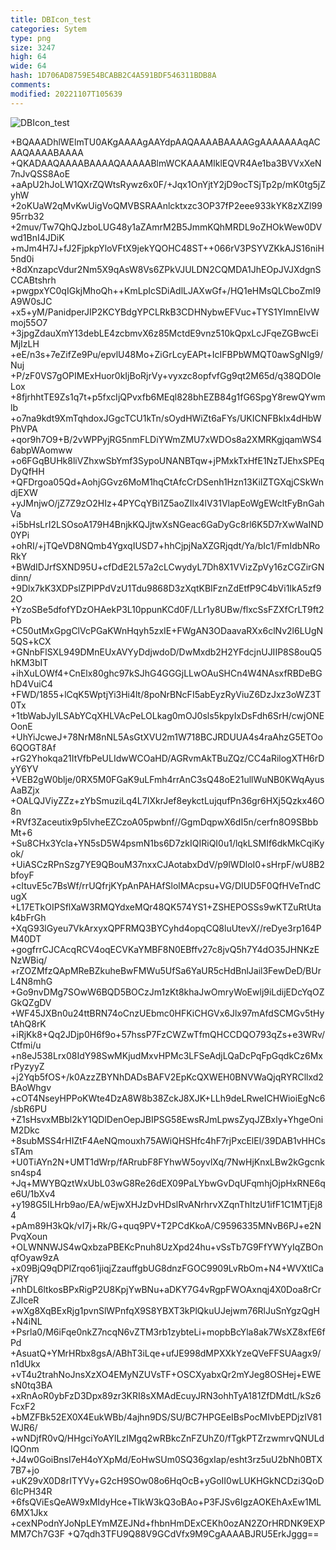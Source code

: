 ```yaml
---
title: DBIcon_test
categories: Sytem
type: png
size: 3247
high: 64
wide: 64
hash: 1D706AD8759E54BCABB2C4A591BDF546311BDB8A
comments: 
modified: 20221107T105639
---
```

![DBIcon_test][1]

[1]: data:image/png;base64,iVBORw0KGgoAAAANSUhEUgAAAEAAAABACAYAAAHdbkFIAAAABGdBTUEAALGPC/xh
+BQAAADhlWElmTU0AKgAAAAgAAYdpAAQAAAABAAAAGgAAAAAAAqACAAQAAAABAAAA
+QKADAAQAAAABAAAAQAAAAABlmWCKAAAMIklEQVR4Ae1ba3BVVxXeN7nJvQSS8AoE
+aApU2hJoLW1QXrZQWtsRywz6x0F/+Jqx1OnYjtY2jD9ocTSjTp2p/mK0tg5jZyhW
+2oKUaW2qMvKwUigVoQMVBSRAAnlcktxzc3OP37fP2eee933kYK8zXZl9995rrb32
+2muv/Tw7QhQJzboLUG48y1aZAmrM2B5JmmKQhMRDL9oZHOkWew0DVwd1BnI4JDiK
+mJm4H7J+fJ2FjpkpYloVFtX9jekYQOHC48ST++066rV3PSYVZKkAJS16niH5nd0i
+8dXnzapcVdur2Nm5X9qAsW8Vs6ZPkVJULDN2CQMDA1JhEOpJVJXdgnSCCABtshrh
+pwgpxYC0qIGkjMhoQh++KmLpIcSDiAdlLJAXwGf+/HQ1eHMsQLCboZmI9A9W0sJC
+x5+yM/PanidperJIP2KCYBdgYPCLRkB3CDHNybwEFVuc+TYS1YImnElvWmoj55O7
+3jpgZdauXmY13debLE4zcbmvX6z85MctdE9vnz510kQpxLcJFqeZGBwcEiMjIzLH
+eE/n3s+7eZifZe9Pu/epvlU48Mo+ZiGrLcyEAPt+IcIFBPbWMQT0awSgNIg9/Nuj
+P/zF0VS7gOPIMExHuor0kIjBoRjrVy+vyxzc8opfvfGg9qt2M65d/q38QDOleLox
+8fjrhhtTE9Zs1q7t+p5fxcIjQPvxfb6MEql828bhEZB84g1fG6SpgY8rewQYwmlb
+o7na9kdt9XmTqhdoxJGgcTCU1kTn/sOydHWiZt6aFYs/UKICNFBkIx4dHbWPhVPA
+qor9h7O9+B/2vWPPyjRG5nmFLDiYWmZMU7xWDOs8a2XMRKgjqamWS46abpWAomww
+o6FGqBUHk8liVZhxwSbYmf3SypoUNANBTqw+jPMxkTxHfE1NzTJEhxSPEqDyQfHH
+QFDrgoa05Qd+AohjGGvz6MoM1hqCtAfcCrDSenh1Hzn13KiIZTGXqjCSkWndjEXW
+yJMnjwO/jZ7Z9zO2HIz+4PYCqYBi1Z5aoZIlx4lV31VlapEoWgEWcltFyBnGahVa
+i5bHsLrI2LSOsoA179H4BnjkKQJjtwXsNGeac6GaDyGc8rl6K5D7rXwWaIND0YPi
+ohRI/+jTQeVD8NQmb4YgxqIUSD7+hhCjpjNaXZGRjqdt/Ya/bIc1/FmIdbNRoRkY
+BWdIDJrfSXND95U+cfDdE2L57a2cLCwydyL7Dh8X1VVizZpVy16zCGZirGNdinn/
+9Dlx7kK3XDPslZPIPPdVzU1Tdu9868D3zXqtKBIFznZdEtfP9C4bVi1IkA5zf92O
+YzoSBe5dfofYDzOHAekP3L10ppunKCd0F/LLr1y8UBw/flxcSsFZXfCrLT9ft2Pb
+C50utMxGpgClVcPGaKWnHqyh5zxIE+FWgAN3ODaavaRXx6clNv2l6LUgN5QS+kCX
+GNnbFlSXL949DMnEUxAVYyDdjwdoD/DwMxdb2H2YFdcjnUJIIP8S8ouQ5hKM3bIT
+ihXuLOWf4+CnElx80ghc97kSJhG4GGGjLLwOAuSHCn4W4NAsxfRBDeBGhD4VuiC4
+FWD/1855+lCqK5WptjYi3Hi4lt/8poNrBNcFI5abEyzRyViuZ6DzJxz3oWZ3T0Tx
+1tbWabJylLSAbYCqXHLVAcPeLOLkag0mOJ0sls5kpyIxDsFdh6SrH/cwjONEOonE
+UhYiJcweJ+78NrM8nNL5AsGtXVU2m1W718BCJRDUUA4s4raAhzG5ETOo6QOGT8Af
+rG2Yhokqa21ItVfbPeULIdwWCOaHD/AGRvmAkTBuZQz/CC4aRilogXTH6rDyY6YV
+VEB2gW0blje/0RX5M0FGaK9uLFmh4rrAnC3sQ48oE21ullWuNB0KWqAyusAaBZjx
+OALQJViyZZz+zYbSmuziLq4L7IXkrJef8eykctLujqufPn36gr6HXj5Qzkx46O8n
+RVf3Zaceutix9p5lvheEZCzoA05pwbnf//GgmDqpwX6dI5n/cerfn8O9SBbbMt+6
+Su8CHx3Ycla+YN5sD5W4psmN1bs6D7zkIQIRiQI0u1/lqkLSMIf6dkMkCqiKyok/
+UiASCzRPnSzg7YE9QBouM37nxxCJAotabxDdV/p9lWDloI0+sHrpF/wU8B2bfoyF
+cItuvE5c7BsWf/rrUQfrjKYpAnPAHAfSlolMAcpsu+VG/DIUD5F0QfHVeTndCugX
+L17ETkOIPSflXaW3RMQYdxeMQr48QK574YS1+ZSHEPOSSs9wKTZuRtUtak4bFrGh
+XqG93lGyeu7VkArxyxQPFRMQ3BYCyhd4opqCQ8luUtevX//reDye3rp164PM40DT
+gogfrrCJCAcqRCV4oqECVKaYMBF8N0EBffv27c8jvQ5h7Y4dO35JHNKzENzWBiq/
+rZOZMfzQApMReBZkuheBwFMWu5UfSa6YaUR5cHdBnlJail3FewDeD/BUrL4N8mhG
+Go9nvDMg7SOwW6BQD5BOCzJm1zKt8khaJwOmryWoEwlj9iLdijEDcYqOZGkQZgDV
+WF45JXBn0u24ttBRN74oCnzUEbmc0HFKiCHGVx6Jlx97mAfdSCMGv5tHytAhQ8rK
+iRjKk8+Qq2JDjp0H6f9o+57hssP7FzCWZwTfmQHCCDQO793qZs+e3WRv/Ctfmi/u
+n8eJ538Lrx08IdY98SwMKjudMxvHPMc3LFSeAdjLQaDcPqFpGqdkCz6MxrPyzyyZ
+j2Yqb5fOS+/k0AzzZBYNhDADsBAFV2EpKcQXWEH0BNVWaQjqRYRCllxd2BAoWhgv
+cOT4NseyHPPoKWte4DzA8W8b38ZckJ8XJK+LLh9deLRweICHWioiEgNc6/sbR6PU
+Z1sHsvxMBbl2kY1QDlDenOepJBIPSG58EwsRJmLpwsZyqJZBxly+YhgeOniM2Dkc
+8subMSS4rHIZtF4AeNQmouxh75AWiQHSHfc4hF7rjPxcElEl/39DAB1vHHCssTAm
+U0TiAYn2N+UMT1dWrp/fARrubF8FYhwW5oyvlXq/7NwHjKnxLBw2kGgcnksn4sp4
+Jq+MWYBQztWxUbL03wG8Re26dEX09PaLYbwGvDqUFqmhjOjpHxRNE6qe6U/1bXv4
+y198G5ILHrb9ao/EA/wEjwXHJzDvHDslRvANrhrvXZqnThItzU1ifF1C1MTjEj84
+pAm89H3kQk/vI7j+Rk/G+quq9PV+T2PCdKkoA/C9596335MNvB6PJ+e2NPvqXoun
+OLWNNWJS4wQxbzaPBEKcPnuh8UzXpd24hu+vSsTb7G9FfYWYyIqZBOnqfOyaw9zA
+x09BjQ9qDPlZrqo61jiqjZzauffgbUG8dnzFGOC9909LvRbOm+N4+WVXtlCaj7RY
+nhDL6ltkosBPxRigP2U8KpjYwBNu+aDKY7G4vRgpFWOAxnqj4X0Doa8rCrZJlceR
+wXg8XqBExRjg1pvnSlWPnfqX9S8YBXT3kPlQkuUJejwm76RlJuSnYgzQgH+N4iNL
+Psrla0/M6iFqe0nkZ7ncqN6vZTM3rb1zybteLi+mopbBcYla8ak7WsXZ8xfE6fPd
+AsuatQ+YMrHRbx8gsA/ABhT3iLqe+ufJE998dMPXXkYzeQVeFFSUAagx9/n1dUkx
+vT4u2trahNoJnsXzXO4EMyNZUVsTF+OSCXyabxQr2mYJeg8OSHej+EWEsN0tq3BA
+xRnAoR0ybFzD3Dpx89zr3KRI8sXMAdEcuyJRN3ohhTyA181ZfDMdtL/kSz6FcxF2
+bMZFBk52EX0X4EukWBb/4ajhn9DS/SU/BC7HPGEeIBsPocMIvbEPDjzIV81WJR6/
+wNDjfR0vQ/HHgciYoAYlLzIMgq2wRBkcZnFZUhZ0/fTgkPTZrzwmrvQNULdIQOnm
+J4w0GoiBnsI7eH4oYXpMd/EoHwSUm0SQ36gxIap/esht3rz5uU2bNh0BTX7B7+jo
+uK29vX0D8rITYVy+G2cH9SOw08o6HqOcB+yGoII0wLUKHGkNCDzi3QoD6IcPH34R
+6fsQViEsQeAW9xMIdyHce+TIkW3kQ3oBAo+P3FJSv6IgzAOKEhAxEw1ML6MX1Jkx
+cexNPodnYJoNpLEYmMZEJNd+fhbnHmDExCEKh0ozAN2ZOrHRDNK9EXPMM7Ch7G3F
+Q7qdh3TFU9Q88V9GCdVfx9M9CgAAAABJRU5ErkJggg==
